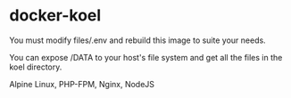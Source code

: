 # docker-koel

You must modify files/.env and rebuild this image to suite your needs.

You can expose /DATA to your host's file system and get all the files in the koel directory.

Alpine Linux, PHP-FPM, Nginx, NodeJS
